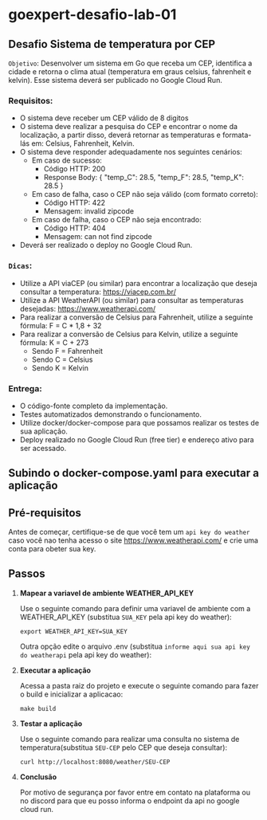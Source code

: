 # goexpert-desafio-lab-01

## Desafio Sistema de temperatura por CEP

`Objetivo`: Desenvolver um sistema em Go que receba um CEP, identifica a cidade e retorna o clima atual (temperatura em graus celsius, fahrenheit e kelvin). Esse sistema deverá ser publicado no Google Cloud Run.

### Requisitos:

* O sistema deve receber um CEP válido de 8 digitos
* O sistema deve realizar a pesquisa do CEP e encontrar o nome da localização, a partir disso, deverá retornar as temperaturas e formata-lás em: Celsius, Fahrenheit, Kelvin.
* O sistema deve responder adequadamente nos seguintes cenários:
  * Em caso de sucesso:
    * Código HTTP: 200
    * Response Body: { "temp_C": 28.5, "temp_F": 28.5, "temp_K": 28.5 }
  * Em caso de falha, caso o CEP não seja válido (com formato correto):
    * Código HTTP: 422
    * Mensagem: invalid zipcode
  * Em caso de falha, caso o CEP não seja encontrado:
    * Código HTTP: 404
    * Mensagem: can not find zipcode
* Deverá ser realizado o deploy no Google Cloud Run.
    
### `Dicas`:

* Utilize a API viaCEP (ou similar) para encontrar a localização que deseja consultar a temperatura: https://viacep.com.br/
* Utilize a API WeatherAPI (ou similar) para consultar as temperaturas desejadas: https://www.weatherapi.com/
* Para realizar a conversão de Celsius para Fahrenheit, utilize a seguinte fórmula: F = C * 1,8 + 32
* Para realizar a conversão de Celsius para Kelvin, utilize a seguinte fórmula: K = C + 273
  * Sendo F = Fahrenheit
  * Sendo C = Celsius
  * Sendo K = Kelvin
  
### Entrega:

* O código-fonte completo da implementação.
* Testes automatizados demonstrando o funcionamento.
* Utilize docker/docker-compose para que possamos realizar os testes de sua aplicação.
* Deploy realizado no Google Cloud Run (free tier) e endereço ativo para ser acessado.

## Subindo o docker-compose.yaml para executar a aplicação

## Pré-requisitos
Antes de começar, certifique-se de que você tem um `api key do weather` caso você nao tenha acesso o site https://www.weatherapi.com/ e crie uma conta para obeter sua key.

## Passos

1. **Mapear a variavel de ambiente WEATHER_API_KEY**

   Use o seguinte comando para definir uma variavel de ambiente com a WEATHER_API_KEY (substitua `SUA_KEY` pela api key do weather):

    ```shell
    export WEATHER_API_KEY=SUA_KEY
    ```
   
   Outra opção edite o arquivo .env (substitua `informe aqui sua api key do weatherapi` pela api key do weather):


2. **Executar a aplicação**

   Acessa a pasta raiz do projeto e execute o seguinte comando para fazer o build e inicializar a aplicacao:

    ```shell
    make build
    ```


3. **Testar a aplicação**

   Use o seguinte comando para realizar uma consulta no sistema de temperatura(substitua `SEU-CEP` pelo CEP que deseja consultar):

    ```shell
    curl http://localhost:8080/weather/SEU-CEP
    ```

4. **Conclusão**

   Por  motivo de segurança por favor entre em contato na plataforma ou no discord para que eu posso informa o endpoint da api no google cloud run.
    